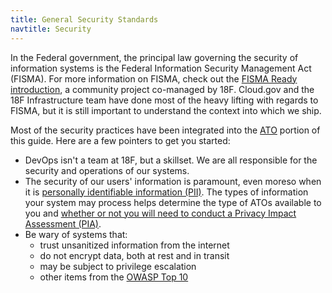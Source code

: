 ```yaml
---
title: General Security Standards
navtitle: Security
---
```


In the Federal government, the principal law governing the security of information systems is the Federal Information Security Management Act (FISMA). For more information on FISMA, check out the [FISMA Ready introduction](https://github.com/fisma-ready/introduction), a community project co-managed by 18F. Cloud.gov and the 18F Infrastructure team have done most of the heavy lifting with regards to FISMA, but it is still important to understand the context into which we ship.

Most of the security practices have been integrated into the [ATO](../ato) portion of this guide. Here are a few pointers to get you started:

* DevOps isn't a team at 18F, but a skillset. We are all responsible for the security and operations of our systems.
* The security of our users' information is paramount, even moreso when it is [personally identifiable information (PII)](../privacy/). The types of information your system may process helps determine the type of ATOs available to you and [whether or not you will need to conduct a Privacy Impact Assessment (PIA)](../privacy/).
* Be wary of systems that:
    * trust unsanitized information from the internet
    * do not encrypt data, both at rest and in transit
    * may be subject to privilege escalation
    * other items from the [OWASP Top 10](https://www.owasp.org/index.php/Category:OWASP_Top_Ten_Project)
